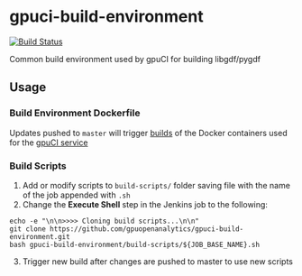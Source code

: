 # gpuci-build-environment

[![Build Status](http://18.191.94.64/buildStatus/icon?job=goai-docker-container-builder)](http://18.191.94.64/job/goai-docker-container-builder/)

Common build environment used by gpuCI for building libgdf/pygdf

## Usage

### Build Environment Dockerfile

Updates pushed to `master` will trigger
[builds](http://18.191.94.64/job/goai-docker-container-builder/) of the Docker
containers used for the [gpuCI service](http://18.191.94.64/)

### Build Scripts

1. Add or modify scripts to `build-scripts/` folder saving file with the name of
the job appended with `.sh`
2. Change the **Execute Shell** step in the Jenkins job to the following:
```
echo -e "\n\n>>>> Cloning build scripts...\n\n"
git clone https://github.com/gpuopenanalytics/gpuci-build-environment.git
bash gpuci-build-environment/build-scripts/${JOB_BASE_NAME}.sh
```
3. Trigger new build after changes are pushed to master to use new scripts
